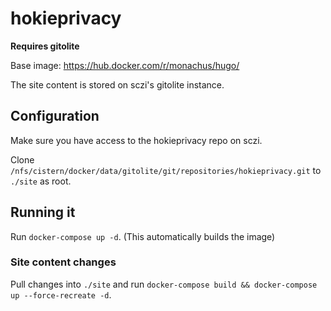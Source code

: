 # hokieprivacy

**Requires gitolite**

Base image: https://hub.docker.com/r/monachus/hugo/

The site content is stored on sczi's gitolite instance.



## Configuration

Make sure you have access to the hokieprivacy repo on sczi.


Clone `/nfs/cistern/docker/data/gitolite/git/repositories/hokieprivacy.git` to `./site` as root.


## Running it

Run `docker-compose up -d`. (This automatically builds the image)


### Site content changes

Pull changes into `./site` and run `docker-compose build && docker-compose up --force-recreate -d`.
